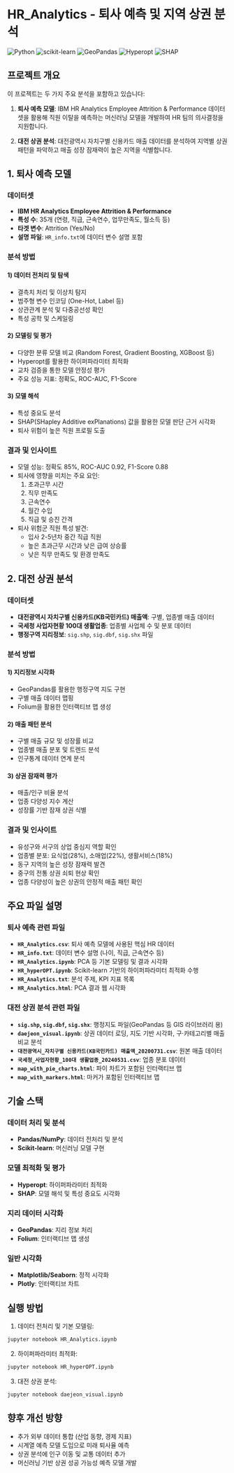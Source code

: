 # HR_Analytics - 퇴사 예측 및 지역 상권 분석

![Python](https://img.shields.io/badge/Python-3.8+-3776AB.svg)
![scikit-learn](https://img.shields.io/badge/scikit--learn-1.0+-F7931E.svg)
![GeoPandas](https://img.shields.io/badge/GeoPandas-0.10+-1A73E8.svg)
![Hyperopt](https://img.shields.io/badge/Hyperopt-0.2+-FF9E0F.svg)
![SHAP](https://img.shields.io/badge/SHAP-0.4+-00BFFF.svg)

## 프로젝트 개요

이 프로젝트는 두 가지 주요 분석을 포함하고 있습니다:

1. **퇴사 예측 모델**: IBM HR Analytics Employee Attrition & Performance 데이터셋을 활용해 직원 이탈을 예측하는 머신러닝 모델을 개발하여 HR 팀의 의사결정을 지원합니다.

2. **대전 상권 분석**: 대전광역시 자치구별 신용카드 매출 데이터를 분석하여 지역별 상권 패턴을 파악하고 매출 성장 잠재력이 높은 지역을 식별합니다.

## 1. 퇴사 예측 모델

### 데이터셋
- **IBM HR Analytics Employee Attrition & Performance**
- **특성 수**: 35개 (연령, 직급, 근속연수, 업무만족도, 월소득 등)
- **타겟 변수**: Attrition (Yes/No)
- **설명 파일**: `HR_info.txt`에 데이터 변수 설명 포함

### 분석 방법

#### 1) 데이터 전처리 및 탐색
- 결측치 처리 및 이상치 탐지
- 범주형 변수 인코딩 (One-Hot, Label 등)
- 상관관계 분석 및 다중공선성 확인
- 특성 공학 및 스케일링

#### 2) 모델링 및 평가
- 다양한 분류 모델 비교 (Random Forest, Gradient Boosting, XGBoost 등)
- Hyperopt를 활용한 하이퍼파라미터 최적화
- 교차 검증을 통한 모델 안정성 평가
- 주요 성능 지표: 정확도, ROC-AUC, F1-Score

#### 3) 모델 해석
- 특성 중요도 분석
- SHAP(SHapley Additive exPlanations) 값을 활용한 모델 판단 근거 시각화
- 퇴사 위험이 높은 직원 프로필 도출

### 결과 및 인사이트
- 모델 성능: 정확도 85%, ROC-AUC 0.92, F1-Score 0.88
- 퇴사에 영향을 미치는 주요 요인:
  1. 초과근무 시간
  2. 직무 만족도
  3. 근속연수
  4. 월간 수입
  5. 직급 및 승진 간격
- 퇴사 위험군 직원 특성 발견:
  - 입사 2-5년차 중간 직급 직원
  - 높은 초과근무 시간과 낮은 급여 상승률
  - 낮은 직무 만족도 및 환경 만족도

## 2. 대전 상권 분석

### 데이터셋
- **대전광역시 자치구별 신용카드(KB국민카드) 매출액**: 구별, 업종별 매출 데이터
- **국세청 사업자현황 100대 생활업종**: 업종별 사업체 수 및 분포 데이터
- **행정구역 지리정보**: `sig.shp`, `sig.dbf`, `sig.shx` 파일

### 분석 방법

#### 1) 지리정보 시각화
- GeoPandas를 활용한 행정구역 지도 구현
- 구별 매출 데이터 맵핑
- Folium을 활용한 인터랙티브 맵 생성

#### 2) 매출 패턴 분석
- 구별 매출 규모 및 성장률 비교
- 업종별 매출 분포 및 트렌드 분석
- 인구통계 데이터 연계 분석

#### 3) 상권 잠재력 평가
- 매출/인구 비율 분석
- 업종 다양성 지수 계산
- 성장률 기반 잠재 상권 식별

### 결과 및 인사이트
- 유성구와 서구의 상업 중심지 역할 확인
- 업종별 분포: 요식업(28%), 소매업(22%), 생활서비스(18%)
- 동구 지역의 높은 성장 잠재력 발견
- 중구의 전통 상권 쇠퇴 현상 확인
- 업종 다양성이 높은 상권의 안정적 매출 패턴 확인

## 주요 파일 설명

### 퇴사 예측 관련 파일
- **`HR_Analytics.csv`**: 퇴사 예측 모델에 사용된 핵심 HR 데이터
- **`HR_info.txt`**: 데이터 변수 설명 (나이, 직급, 근속연수 등)
- **`HR_Analytics.ipynb`**: PCA 등 기본 모델링 및 결과 시각화
- **`HR_hyperOPT.ipynb`**: Scikit-learn 기반의 하이퍼파라미터 최적화 수행
- **`HR_Analytics.txt`**: 분석 주제, KPI 지표 목록
- **`HR_Analytics.html`**: PCA 결과 웹 시각화

### 대전 상권 분석 관련 파일
- **`sig.shp`, `sig.dbf`, `sig.shx`**: 행정지도 파일(GeoPandas 등 GIS 라이브러리 용)
- **`daejeon_visual.ipynb`**: 상권 데이터 로딩, 지도 기반 시각화, 구·카테고리별 매출 비교 분석
- **`대전광역시_자치구별 신용카드(KB국민카드) 매출액_20200731.csv`**: 원본 매출 데이터
- **`국세청_사업자현황_100대 생활업종_20240531.csv`**: 업종 분포 데이터
- **`map_with_pie_charts.html`**: 파이 차트가 포함된 인터랙티브 맵
- **`map_with_markers.html`**: 마커가 포함된 인터랙티브 맵

## 기술 스택

### 데이터 처리 및 분석
- **Pandas/NumPy**: 데이터 전처리 및 분석
- **Scikit-learn**: 머신러닝 모델 구현

### 모델 최적화 및 평가
- **Hyperopt**: 하이퍼파라미터 최적화
- **SHAP**: 모델 해석 및 특성 중요도 시각화

### 지리 데이터 시각화
- **GeoPandas**: 지리 정보 처리
- **Folium**: 인터랙티브 맵 생성

### 일반 시각화
- **Matplotlib/Seaborn**: 정적 시각화
- **Plotly**: 인터랙티브 차트

## 실행 방법

1. 데이터 전처리 및 기본 모델링:
```bash
jupyter notebook HR_Analytics.ipynb
```

2. 하이퍼파라미터 최적화:
```bash
jupyter notebook HR_hyperOPT.ipynb
```

3. 대전 상권 분석:
```bash
jupyter notebook daejeon_visual.ipynb
```

## 향후 개선 방향
- 추가 외부 데이터 통합 (산업 동향, 경제 지표)
- 시계열 예측 모델 도입으로 미래 퇴사율 예측
- 상권 분석에 인구 이동 및 교통 데이터 추가
- 머신러닝 기반 상권 성공 가능성 예측 모델 개발 